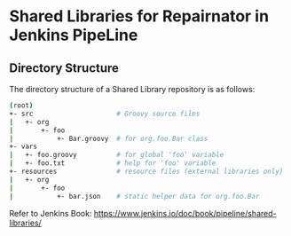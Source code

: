 # Shared Libraries for Repairnator in Jenkins PipeLine

## Directory Structure

The directory structure of a Shared Library repository is as follows:

````bash
(root)
+- src                     # Groovy source files
|   +- org
|       +- foo
|           +- Bar.groovy  # for org.foo.Bar class
+- vars
|   +- foo.groovy          # for global 'foo' variable
|   +- foo.txt             # help for 'foo' variable
+- resources               # resource files (external libraries only)
|   +- org
|       +- foo
|           +- bar.json    # static helper data for org.foo.Bar
````

Refer to Jenkins Book: https://www.jenkins.io/doc/book/pipeline/shared-libraries/ 